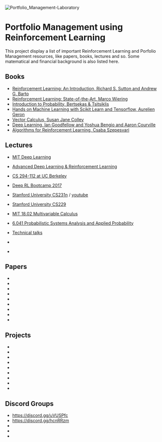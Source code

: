 ![Portfolio_Management-Laboratory](https://img.shields.io/badge/Portfolio_Management-Laboratory-c2c505.svg?colorA=ca20c0&longCache=true&style=for-the-badge "Reinforcement_Learning-and_Portfolio_Management")

# Portfolio Management using Reinforcement Learning

This project display a list of important Reinforcement Learning and Porfolio Management resources, like papers, books, lectures and so. Some matematical and financial background is also listed here.
  
## Books
* [Reinforcement Learning: An Introduction, Richard S. Sutton and Andrew G. Barto](https://web.stanford.edu/class/psych209/Readings/SuttonBartoIPRLBook2ndEd.pdf)
* [Reinforcement Learning: State-of-the-Art, Marco Wiering](/books/ReinforcementLearningState-of-the-Art.pdf)
* [Introduction to Probability, Bertsekas & Tsitsiklis](/books/Math--Bertsekas_Tsitsiklis_Introduction_to_probability.pdf)
* [Hands on Machine Learning with Scikit Learn and Tensorflow, Aurelien Geron](/books/Hands%20on%20Machine%20Learning%20with%20Scikit%20Learn%20and%20Tensorflow.pdf)
* [Vector Calculus, Susan Jane Colley](/books/Vector%20Calculus.pdf)
* [Deep Learning, Ian Goodfellow and Yoshua Bengio and Aaron Courville](/books/deeplearningbook.pdf)
* [Algorithms for Reinforcement Learning, Csaba Szepesvari](/books/RLAlgsInMDPs.pdf)

## Lectures
* [MIT Deep Learning](https://www.youtube.com/playlist?list=PLrAXtmErZgOeiKm4sgNOknGvNjby9efdf)
* [Advanced Deep Learning & Reinforcement Learning](https://www.youtube.com/playlist?list=PLqYmG7hTraZDNJre23vqCGIVpfZ_K2RZs)
* [CS 294-112 at UC Berkeley](http://rail.eecs.berkeley.edu/deeprlcourse/)
* [Deep RL Bootcamp 2017](https://www.youtube.com/playlist?list=PLAdk-EyP1ND8MqJEJnSvaoUShrAWYe51U)
* [Stanford University CS231n](http://cs231n.github.io/) / [youtube](https://www.youtube.com/playlist?list=PLC1qU-LWwrF64f4QKQT-Vg5Wr4qEE1Zxk)
* [Stanford University CS229](https://www.youtube.com/playlist?list=PLA89DCFA6ADACE599)
* [MIT 18.02 Multivariable Calculus](https://www.youtube.com/playlist?list=PL4C4C8A7D06566F38)
* [6.041 Probabilistic Systems Analysis and Applied Probability](https://www.youtube.com/playlist?list=PLUl4u3cNGP61MdtwGTqZA0MreSaDybji8)
* [Technical talks](https://www.youtube.com/playlist?list=PLqYmG7hTraZCuaG0h0DDn_YPleGLLAEkK)

* []()
* []()


## Papers
* []()
* []()
* []()
* []()
* []()
* []()
* []()
* []()
* []()

## Projects
* []()
* []()
* []()
* []()
* []()
* []()
* []()
* []()
* []()

## Discord Groups

* https://discord.gg/uVUSPfc
* https://discord.gg/hcnRRzm
* []()
* []()
* []()
